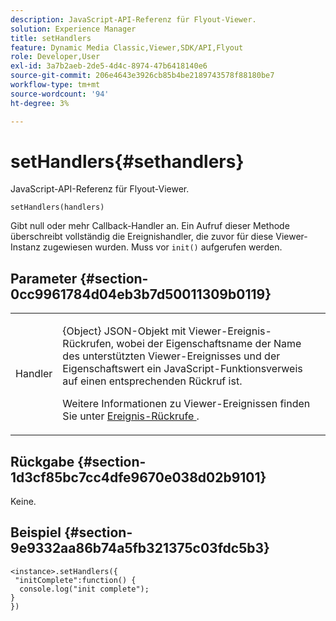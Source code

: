 ```yaml
---
description: JavaScript-API-Referenz für Flyout-Viewer.
solution: Experience Manager
title: setHandlers
feature: Dynamic Media Classic,Viewer,SDK/API,Flyout
role: Developer,User
exl-id: 3a7b2aeb-2de5-4d4c-8974-47b6418140e6
source-git-commit: 206e4643e3926cb85b4be2189743578f88180be7
workflow-type: tm+mt
source-wordcount: '94'
ht-degree: 3%

---
```


# setHandlers{#sethandlers}

JavaScript-API-Referenz für Flyout-Viewer.

`setHandlers(handlers)`

Gibt null oder mehr Callback-Handler an. Ein Aufruf dieser Methode überschreibt vollständig die Ereignishandler, die zuvor für diese Viewer-Instanz zugewiesen wurden. Muss vor `init()` aufgerufen werden.

## Parameter {#section-0cc9961784d04eb3b7d50011309b0119}

<table id="table_896DFF34A68A403DB93A6D597461A573"> 
 <tbody> 
  <tr> 
   <td colname="col1"> <p> <span class="codeph"> <span class="varname"> Handler  </span> </span> </p> </td> 
   <td colname="col2"> <p> <span class="codeph"> {Object}  </span> JSON-Objekt mit Viewer-Ereignis-Rückrufen, wobei der Eigenschaftsname der Name des unterstützten Viewer-Ereignisses und der Eigenschaftswert ein JavaScript-Funktionsverweis auf einen entsprechenden Rückruf ist. </p> <p>Weitere Informationen zu Viewer-Ereignissen finden Sie unter <a href="../../../c-html5-s7-aem-asset-viewers/c-html5-flyout-viewer-20-about/c-html5-flyout-viewer-20-event-callbacks.md#concept-53eb01d28189437790268da4929f2a10" format="dita" scope="local"> Ereignis-Rückrufe </a> . </p> </td> 
  </tr> 
 </tbody> 
</table>

## Rückgabe {#section-1d3cf85bc7cc4dfe9670e038d02b9101}

Keine.

## Beispiel {#section-9e9332aa86b74a5fb321375c03fdc5b3}

```
<instance>.setHandlers({ 
 "initComplete":function() { 
  console.log("init complete"); 
} 
})
```
